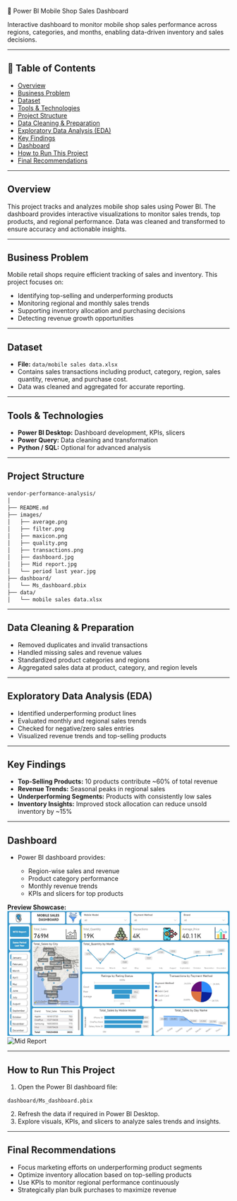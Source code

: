 🧾 Power BI Mobile Shop Sales Dashboard

Interactive dashboard to monitor mobile shop sales performance across regions, categories, and months, enabling data-driven inventory and sales decisions.

---

## 📌 Table of Contents

- <a href="#overview">Overview</a>
- <a href="#business-problem">Business Problem</a>
- <a href="#dataset">Dataset</a>
- <a href="#tools--technologies">Tools & Technologies</a>
- <a href="#project-structure">Project Structure</a>
- <a href="#data-cleaning--preparation">Data Cleaning & Preparation</a>
- <a href="#exploratory-data-analysis-eda">Exploratory Data Analysis (EDA)</a>
- <a href="#key-findings">Key Findings</a>
- <a href="#dashboard">Dashboard</a>
- <a href="#how-to-run-this-project">How to Run This Project</a>
- <a href="#final-recommendations">Final Recommendations</a>

---

## <a class="anchor" id="overview"></a>Overview

This project tracks and analyzes mobile shop sales using Power BI. The dashboard provides interactive visualizations to monitor sales trends, top products, and regional performance. Data was cleaned and transformed to ensure accuracy and actionable insights.

---

## <a class="anchor" id="business-problem"></a>Business Problem

Mobile retail shops require efficient tracking of sales and inventory. This project focuses on:

- Identifying top-selling and underperforming products
- Monitoring regional and monthly sales trends
- Supporting inventory allocation and purchasing decisions
- Detecting revenue growth opportunities

---

## <a class="anchor" id="dataset"></a>Dataset

- **File:** `data/mobile sales data.xlsx`
- Contains sales transactions including product, category, region, sales quantity, revenue, and purchase cost.
- Data was cleaned and aggregated for accurate reporting.

---

## <a class="anchor" id="tools--technologies"></a>Tools & Technologies

- **Power BI Desktop:** Dashboard development, KPIs, slicers
- **Power Query:** Data cleaning and transformation
- **Python / SQL:** Optional for advanced analysis

---

## <a class="anchor" id="project-structure"></a>Project Structure

```text
vendor-performance-analysis/
│
├── README.md
├── images/
│   ├── average.png
│   ├── filter.png
│   ├── maxicon.png
│   ├── quality.png
│   ├── transactions.png
│   ├── dashboard.jpg
│   ├── Mid report.jpg
│   └── period last year.jpg
├── dashboard/
│   └── Ms_dashboard.pbix
├── data/
│   └── mobile sales data.xlsx
```

---

## <a class="anchor" id="data-cleaning--preparation"></a>Data Cleaning & Preparation

- Removed duplicates and invalid transactions
- Handled missing sales and revenue values
- Standardized product categories and regions
- Aggregated sales data at product, category, and region levels

---

## <a class="anchor" id="exploratory-data-analysis-eda"></a>Exploratory Data Analysis (EDA)

- Identified underperforming product lines
- Evaluated monthly and regional sales trends
- Checked for negative/zero sales entries
- Visualized revenue trends and top-selling products

---

## <a class="anchor" id="key-findings"></a>Key Findings

- **Top-Selling Products:** 10 products contribute \~60% of total revenue
- **Revenue Trends:** Seasonal peaks in regional sales
- **Underperforming Segments:** Products with consistently low sales
- **Inventory Insights:** Improved stock allocation can reduce unsold inventory by \~15%

---

## <a class="anchor" id="dashboard"></a>Dashboard

- Power BI dashboard provides:

  - Region-wise sales and revenue
  - Product category performance
  - Monthly revenue trends
  - KPIs and slicers for top products

**Preview Showcase:**
![Dashboard](images/dashboard.jpg)
![Mid Report](images/Midreport.jpg)

---

## <a class="anchor" id="how-to-run-this-project"></a>How to Run This Project

1. Open the Power BI dashboard file:

```text
dashboard/Ms_dashboard.pbix
```

2. Refresh the data if required in Power BI Desktop.
3. Explore visuals, KPIs, and slicers to analyze sales trends and insights.

---

## <a class="anchor" id="final-recommendations"></a>Final Recommendations

- Focus marketing efforts on underperforming product segments
- Optimize inventory allocation based on top-selling products
- Use KPIs to monitor regional performance continuously
- Strategically plan bulk purchases to maximize revenue
